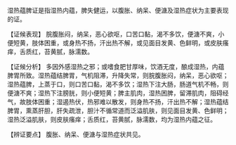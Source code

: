 湿热蕴脾证是指湿热内蕴，脾失健运，以腹胀、纳呆、便溏及湿热症状为主要表现的证。

【证候表现】
脘腹胀闷，纳呆，恶心欲呕，口苦口黏，渴不多饮，便溏不爽，小便短黄，肢体困重，或身热不扬，汗出热不解，或见面目发黄、色鲜明，或皮肤瘙痒，舌质红，苔黄腻，脉濡数。

【证候分析】
多因外感湿热之邪；或嗜食肥甘厚味，饮酒无度，酿成湿热，内蕴脾胃所致。湿热蕴结脾胃，气机阻滞，升降失常，则脘腹胀闷，纳呆，恶心欲呕；湿热蕴脾，上蒸于口，则口苦口黏，渴不多饮；湿热下注大肠，肠道气机不畅，则便溏不爽；湿热下注膀胱，则小便短黄；脾主肌肉，湿热困脾，留滞肌肉，阻碍经气，故肢体困重；湿遏热伏，热邪难以散发，则身热不扬，汗出热不解；湿热蕴结脾胃，熏蒸肝胆，肝失疏泄，胆汁不循常道而泛溢肌肤，则见面目发黄、色鲜明；湿热泛溢肌肤，则皮肤瘙痒；舌质红，苔黄腻，脉濡数，均为湿热内蕴之征。

【辨证要点】
腹胀、纳呆、便溏与湿热症状共见。
